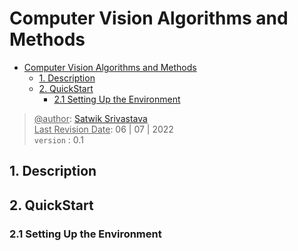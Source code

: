 # Computer Vision Algorithms and Methods

- [Computer Vision Algorithms and Methods](#computer-vision-algorithms-and-methods)
  - [1. Description](#1-description)
  - [2. QuickStart](#2-quickstart)
    - [2.1 Setting Up the Environment](#21-setting-up-the-environment)

> <span><u>@author</u></span>: [Satwik Srivastava](#) <br>
> <span><u>Last Revision Date</u></span>: 06 | 07 | 2022 <br>
> `version` : 0.1

## 1. Description

## 2. QuickStart

### 2.1 Setting Up the Environment